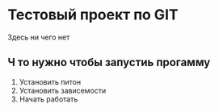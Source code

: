 # Тестовый проект по GIT

Здесь ни чего нет

## Ч то нужно чтобы запустиь прогамму

1. Установить питон
2. Установить зависемости
3. Начать работать